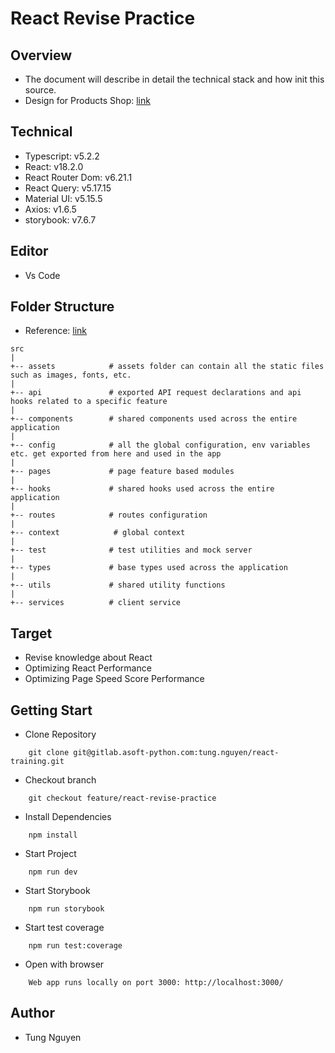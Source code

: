 # React Revise Practice

## Overview

- The document will describe in detail the technical stack and how init this source.
- Design for Products Shop: [link](https://www.figma.com/file/bMHr81ydwreWQriSoOkBnR/Core---Dashboard-Builder?type=design&node-id=0-1&mode=design&t=UneMxagSat2c6zvK-0)

## Technical

- Typescript: v5.2.2
- React: v18.2.0
- React Router Dom: v6.21.1
- React Query: v5.17.15
- Material UI: v5.15.5
- Axios: v1.6.5
- storybook: v7.6.7

## Editor

- Vs Code

## Folder Structure
- Reference: [link](https://github.com/alan2207/bulletproof-react/blob/master/docs/project-structure.md)

```
src
|
+-- assets            # assets folder can contain all the static files such as images, fonts, etc.
|
+-- api               # exported API request declarations and api hooks related to a specific feature
|
+-- components        # shared components used across the entire application
|
+-- config            # all the global configuration, env variables etc. get exported from here and used in the app
|
+-- pages             # page feature based modules
|
+-- hooks             # shared hooks used across the entire application
|
+-- routes            # routes configuration
|
+-- context            # global context
|
+-- test              # test utilities and mock server
|
+-- types             # base types used across the application
|
+-- utils             # shared utility functions
|
+-- services          # client service
```

## Target

- Revise knowledge about React
- Optimizing React Performance
- Optimizing Page Speed Score Performance

## Getting Start

- Clone Repository

```
    git clone git@gitlab.asoft-python.com:tung.nguyen/react-training.git
```

- Checkout branch

```
    git checkout feature/react-revise-practice
```

- Install Dependencies

```
    npm install
```

- Start Project

```
    npm run dev
```

- Start Storybook

```
    npm run storybook
```

- Start test coverage

```
    npm run test:coverage
```

- Open with browser

```
    Web app runs locally on port 3000: http://localhost:3000/
```

## Author

- Tung Nguyen
